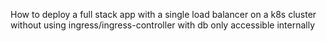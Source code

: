 How to deploy a full stack app with a single load balancer on a k8s cluster without using ingress/ingress-controller with db only accessible internally